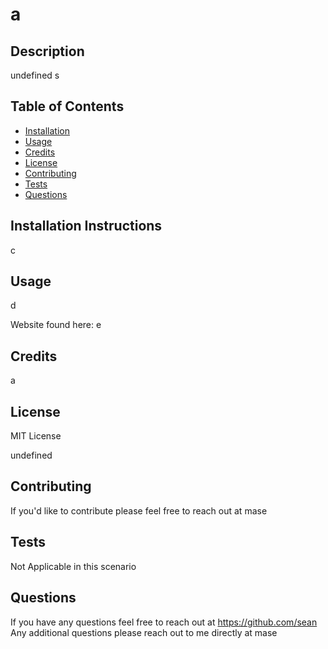 # a

## Description
undefined
s

## Table of Contents
- [Installation](#installation)
- [Usage](#usage)
- [Credits](#credits)
- [License](#license)
- [Contributing](#contributing)
- [Tests](#tests)
- [Questions](#questions)

## Installation Instructions
c

## Usage
d

Website found here:   e

## Credits
a

## License
MIT License

undefined

## Contributing
If you'd like to contribute please feel free to reach out at mase

## Tests
Not Applicable in this scenario

## Questions
If you have any questions feel free to reach out at https://github.com/sean
Any additional questions please reach out to me directly at mase